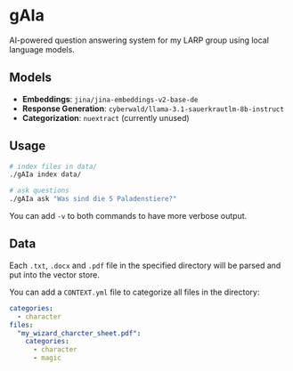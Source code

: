 # gAIa

AI-powered question answering system for my LARP group using local language models.

## Models
- **Embeddings**: `jina/jina-embeddings-v2-base-de`
- **Response Generation**: `cyberwald/llama-3.1-sauerkrautlm-8b-instruct`
- **Categorization**: `nuextract` (currently unused)

## Usage
```sh
# index files in data/
./gAIa index data/

# ask questions
./gAIa ask "Was sind die 5 Paladenstiere?"
```

You can add `-v` to both commands to have more verbose output.

## Data

Each `.txt`, `.docx` and `.pdf` file in the specified directory will be parsed and put into the vector store.

You can add a `CONTEXT.yml` file to categorize all files in the directory:
```yaml
categories:
  - character
files:
  "my_wizard_charcter_sheet.pdf":
    categories:
      - character
      - magic
```
